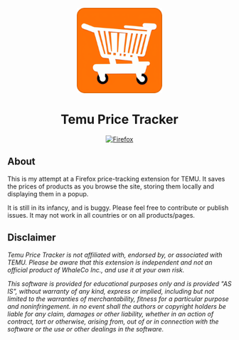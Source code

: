 <p align="center">
    <img src="./icons/icon-192.png">
</p>

<h1 align="center">Temu Price Tracker</h1>

<div align="center">

[![Firefox][Firefox-image]][Firefox-url]

[Firefox-image]: https://img.shields.io/badge/-Firefox-orange?logo=firefox-browser&logoColor=white

[Firefox-url]: https://addons.mozilla.org/en-US/firefox/addon/temutracker/

</div>

## About

This is my attempt at a Firefox price-tracking extension for TEMU. It saves the prices of products as you browse the site, storing them locally and displaying them in a popup.

It is still in its infancy, and is buggy. Please feel free to contribute or publish issues. It may not work in all countries or on all products/pages.

## Disclaimer

*Temu Price Tracker is not affiliated with, endorsed by, or associated with TEMU. Please be aware that this extension is independent and not an official product of WhaleCo Inc., and use it at your own risk.*

*This software is provided for educational purposes only and is provided "AS IS", without warranty of any kind, express or implied, including but not limited to the warranties of merchantability, fitness for a particular purpose and noninfringement. in no event shall the authors or copyright holders be liable for any claim, damages or other liability, whether in an action of contract, tort or otherwise, arising from, out of or in connection with the software or the use or other dealings in the software.*
